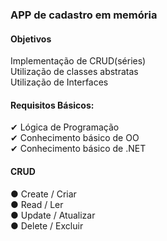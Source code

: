 <h3>APP de cadastro em memória</h3>

<h4>Objetivos</h4>

Implementação de CRUD(séries)<br>
Utilização de classes abstratas<br>
Utilização de Interfaces<br>

<h4>Requisitos Básicos: </h4>

✔ Lógica de Programação <br>
✔ Conhecimento básico de OO <br>
✔ Conhecimento básico de .NET <br>

<h4>CRUD  </h4>

● Create / Criar <br>
● Read / Ler <br>
● Update / Atualizar <br>
● Delete / Excluir <br>
